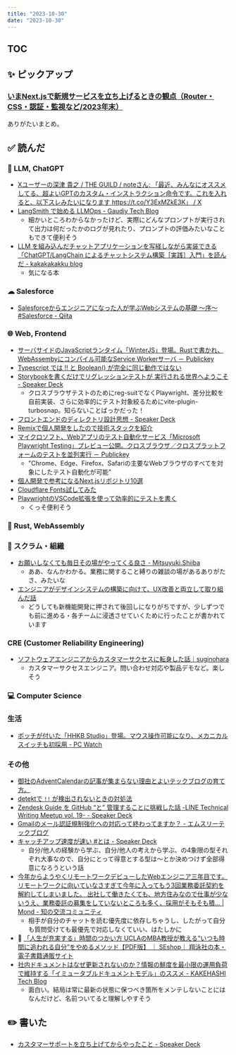 ```yaml
---
title: "2023-10-30"
date: "2023-10-30"
---
```



## TOC

## ✨ ピックアップ

### [いまNext.jsで新規サービスを立ち上げるときの観点（Router・CSS・認証・監視など/2023年末）](https://zenn.dev/manalink_dev/articles/new-nextjs-service-startup-points-2023)

ありがたいまとめ。

## ✅ 読んだ

<!-- 📝 : 下の方に内容メモあり -->


### 🧠 LLM, ChatGPT

- [Xユーザーの深津 貴之 / THE GUILD / noteさん: 「最近、みんなにオススメしてる、超よいGPTのカスタム・インストラクション命令です。これを入れると、以下スレみたいになります https://t.co/Y3ExMZkE3K」 / X](https://twitter.com/fladdict/status/1714838601887093054)
- [LangSmith で始める LLMOps - Gaudiy Tech Blog](https://techblog.gaudiy.com/entry/2023/10/18/094357)
  - 細かいところわからなかったけど、実際にどんなプロンプトが実行されて出力は何だったかのログが見れたり、プロンプトの評価みたいなこともできて便利そう
- [LLM を組み込んだチャットアプリケーションを写経しながら実装できる「ChatGPT/LangChain によるチャットシステム構築［実践］入門」を読んだ - kakakakakku blog](https://kakakakakku.hatenablog.com/entry/2023/10/16/085525)
  - 気になる本


### ☁︎ Salesforce

- [Salesforceからエンジニアになった人が学ぶWebシステムの基礎 〜序〜 #Salesforce - Qiita](https://qiita.com/stomita/items/857fc039b39793ab0b8f)

### 🌐 Web, Frontend

- [サーバサイドのJavaScriptランタイム「WinterJS」登場。Rustで書かれ、WebAssembyにコンパイル可能なService Workerサーバ － Publickey](https://www.publickey1.jp/blog/23/javascriptwinterjsrustwebassembyservice_worker.html)
- [Typescript では !! と Boolean() が完全に同じ動作ではない](https://zenn.dev/luvmini511/articles/c1903cca5ee018)
- [Storybookを書くだけでリグレッションテストが 実行される世界へようこそ - Speaker Deck](https://speakerdeck.com/kubotak/storybookwoshu-kudakederiguretusiyontesutoga-shi-xing-sarerushi-jie-heyoukoso)
  - クロスブラウザテストのためにreg-suitでなくPlaywright、差分比較を自前実装、さらに効率的にテスト対象絞るためにvite-plugin-turbosnap。知らないことばっかだった！
- [フロントエンドのディレクトリ設計思想 - Speaker Deck](https://speakerdeck.com/teppeita/hurontoentonoteirekutorishe-ji-si-xiang)
- [Remixで個人開発をしたので技術スタックを紹介](https://zenn.dev/wancup/articles/20220808_introduce_shiorimo)
- [マイクロソフト、Webアプリのテスト自動化サービス「Microsoft Playwright Testing」プレビュー公開。クロスブラウザ／クロスプラットフォームのテストを並列実行 － Publickey](https://www.publickey1.jp/blog/23/webmicrosoft_playwright_testing_1.html)
  - "Chrome、Edge、Firefox、Safariの主要なWebブラウザのすべてを対象にしたテスト自動化が可能"
- [個人開発で参考になるNext.jsリポジトリ10選](https://zenn.dev/ya_s_u/articles/awesome-nextjs-repos)
- [Cloudflare Fonts試してみた](https://zenn.dev/aiji42/scraps/c131e1cc0ff255)
- [PlaywrightのVSCode拡張を使って効率的にテストを書く](https://zenn.dev/cybozu_frontend/articles/6c2a54196f056d)
  - くっそ便利そう

### 🦀 Rust, WebAssembly


### 🤝 スクラム・組織

- [お願いしなくても毎日その場がやってくる良さ - Mitsuyuki.Shiiba](https://bufferings.hatenablog.com/entry/2023/10/28/121625)
  - ああ、なんかわかる。業務に関すること縛りの雑談の場があるありがたさ、みたいな
- [エンジニアがデザインシステムの構築に向けて、UX改善と両立して取り組んだ話](https://zenn.dev/loglass/articles/81de13de7dab2a)
  - どうしても新機能開発に押されて後回しになりがちですが、少しずつでも前に進める・各チームに浸透させていくために行ったことが書かれています

### CRE (Customer Reliability Engineering)
- [ソフトウェアエンジニアからカスタマーサクセスに転身した話｜suginohara](https://note.com/suginohara/n/nc70db210dfe6)
  - カスタマーサクセスエンジニア。問い合わせ対応や製品デモなど。楽しそう

### 💻 Computer Science



### 生活

- [ポッチが付いた「HHKB Studio」登場。マウス操作可能になり、メカニカルスイッチも初採用 - PC Watch](https://pc.watch.impress.co.jp/docs/news/1541356.html)

### その他

- [御社のAdventCalendarの記事が集まらない理由とよいテックブログの育て方。](https://zenn.dev/shin_semiya/articles/d6dc263576e0d5)
- [detektで `!!` が検出されないときの対処法](https://zenn.dev/loglass/articles/51958a02455a10)
- [Zendesk Guide を GitHub “と” 管理することに挑戦した話 -LINE Technical Writing Meetup vol. 19- - Speaker Deck](https://speakerdeck.com/soracom/technical-writing-management-zendesk-guide-with-github)
- [Gmailのメール認証規制強化への対応って終わってますか？ - エムスリーテックブログ](https://www.m3tech.blog/entry/2023/10/24/110000)
- [キャッチアップ速度が速い #とは - Speaker Deck](https://speakerdeck.com/nrryuya/kiyatutiatuhusu-du-kasu-i-number-toha?slide=4)
  - 自分/他人の経験から学ぶ、自分/他人の考えから学ぶ、の4象限の型それぞれ大事なので、自分にとって得意とする型は〜とか決めつけず全部得意になろうという話
- [今年からようやくリモートワークデビューしたWebエンジニア三年目です。 リモートワークに向いていなさすぎて今年に入ってもう3回業務委託契約を解約してしまいました。 出社して働きたくても、地方住みなので仕事が少ないうえ、業務委託の募集をしていないところも多く、採用がそもそも積… | Mond - 知の交流コミュニティ](https://mond.how/ja/topics/dz6jprpa1n2gbji/ogyczp6i3o09ain)
  - 相手が自分のチャットを読む優先度に依存しちゃうし、したがって自分も質問受けても最優先で対応しなくていい、はたしかに
- 📕 [「人生が充実する」時間のつかい方 UCLAのMBA教授が教える“いつも時間に追われる自分”をやめるメソッド【PDF版】 ｜ SEshop｜ 翔泳社の本・電子書籍通販サイト](https://www.seshop.com/product/detail/25897)
- [社内ドキュメントはなぜ更新されないのか？情報の鮮度を最小限の運用負荷で維持する「イミュータブルドキュメントモデル」のススメ - KAKEHASHI Tech Blog](https://kakehashi-dev.hatenablog.com/entry/2023/10/16/100000)
  - 面白い。結局は常に最新の状態に保つべき箇所をメンテしないことにはなんだけど、名前ついてると理解しやすそう

## ✏️ 書いた

- [カスタマーサポートを立ち上げてからやったこと - Speaker Deck](https://speakerdeck.com/zakiyama/actions-after-starting-customer-support)

<!-- ## 🗑 Stale -->

<!-- ## 📝 読んだ記事のメモ -->

